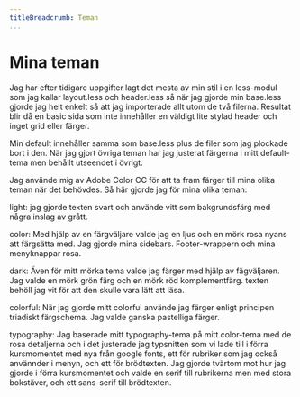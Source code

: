 ```yaml
---
titleBreadcrumb: Teman
...
```


Mina teman
=============

Jag har efter tidigare uppgifter lagt det mesta av min stil i en less-modul som jag kallar layout.less och header.less så när jag gjorde min base.less gjorde jag helt enkelt så att jag importerade allt utom de två filerna. Resultat blir då en basic sida som inte innehåller en väldigt lite stylad header och inget grid eller färger.

Min default innehåller samma som base.less plus de filer som jag plockade bort i den. När jag gjort övriga teman har jag justerat färgerna i mitt default-tema men behållt utseendet i övrigt.

Jag använde mig av Adobe Color CC för att ta fram färger till mina olika teman när det behövdes. Så här gjorde jag för mina olika teman:

light: jag gjorde texten svart och använde vitt som bakgrundsfärg med några inslag av grått.

color: Med hjälp av en färgväljare valde jag en ljus och en mörk rosa nyans att färgsätta med. Jag gjorde mina sidebars. Footer-wrappern och mina menyknappar rosa.

dark: Även för mitt mörka tema valde jag färger med hjälp av fägväljaren. Jag valde en mörk grön färg och en mörk röd komplementfärg. texten behöll jag vit för att den skulle vara lätt att läsa.

colorful: När jag gjorde mitt colorful använde jag färger enligt principen triadiskt färgschema. Jag valde ganska pastelliga färger.

typography: Jag baserade mitt typography-tema på mitt color-tema med de rosa detaljerna och i det justerade jag typsnitten som vi lade till i förra kursmomentet med nya från google fonts, ett för rubriker som jag också använnder i menyn, och ett för brödtexten. Jag gjorde tvärtom mot hur jag gjorde i förra kursmomentet och valde en serif till rubrikerna men med stora bokstäver, och ett sans-serif till brödtexten.
